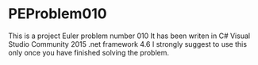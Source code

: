 PEProblem010
============
This is a project Euler problem number 010
It has been writen in 
C#
Visual Studio Community 2015
.net framework 4.6
I strongly suggest to use this only once you have  finished solving the problem.